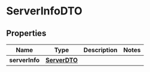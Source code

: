 

# ServerInfoDTO


## Properties

| Name | Type | Description | Notes |
|------------ | ------------- | ------------- | -------------|
|**serverInfo** | [**ServerDTO**](ServerDTO.md) |  |  |



